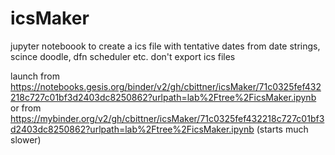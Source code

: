 # icsMaker

jupyter noteboook to create a ics file with tentative dates from date strings, scince doodle, dfn scheduler etc. don't export ics files

launch from  
https://notebooks.gesis.org/binder/v2/gh/cbittner/icsMaker/71c0325fef432218c727c01bf3d2403dc8250862?urlpath=lab%2Ftree%2FicsMaker.ipynb  
or from  
https://mybinder.org/v2/gh/cbittner/icsMaker/71c0325fef432218c727c01bf3d2403dc8250862?urlpath=lab%2Ftree%2FicsMaker.ipynb  (starts much slower)
